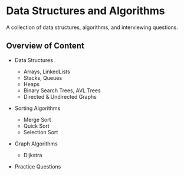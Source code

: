 # Data Structures and Algorithms

A collection of data structures, algorithms, and interviewing questions.

## Overview of Content
- Data Structures
    - Arrays, LinkedLists
    - Stacks, Queues
    - Heaps
    - Binary Search Trees, AVL Trees
    - Directed & Undirected Graphs

- Sorting Algorithms
    - Merge Sort
    - Quick Sort
    - Selection Sort

- Graph Algorithms
    - Dijkstra

- Practice Questions